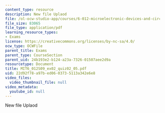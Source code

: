 ```yaml
---
content_type: resource
description: New file Uplaod
file: /ol-ocw-studio-app/courses/6-012-microelectronic-devices-and-circuits-spring-2009/22d92f78a97bed0603735113a342e6e8_MIT6_012S09_ex02_quiz02_05.pdf
file_size: 83065
file_type: application/pdf
learning_resource_types:
- Exams
license: https://creativecommons.org/licenses/by-nc-sa/4.0/
ocw_type: OCWFile
parent_title: Exams
parent_type: CourseSection
parent_uid: 24b193e2-b124-a23a-7326-01507aee2d9a
resourcetype: Document
title: MIT6_012S09_ex02_quiz02_05.pdf
uid: 22d92f78-a97b-ed06-0373-5113a342e6e8
video_files:
  video_thumbnail_file: null
video_metadata:
  youtube_id: null
---
```

New file Uplaod
